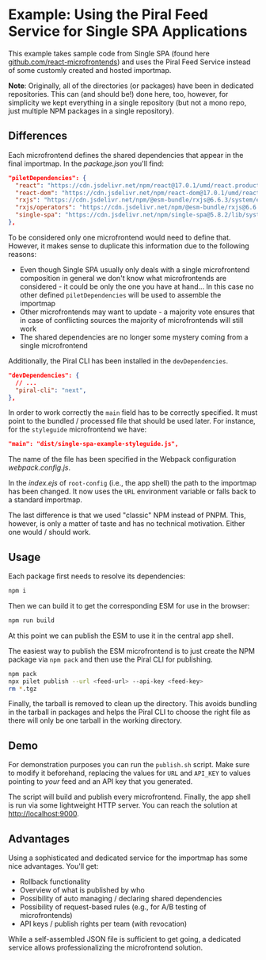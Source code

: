 # Example: Using the Piral Feed Service for Single SPA Applications

This example takes sample code from Single SPA (found here [github.com/react-microfrontends](https://github.com/react-microfrontends)) and uses the Piral Feed Service instead of some customly created and hosted importmap.

**Note**: Originally, all of the directories (or packages) have been in dedicated repositories. This can (and should be!) done here, too, however, for simplicity we kept everything in a single repository (but not a mono repo, just multiple NPM packages in a single repository).

## Differences

Each microfrontend defines the shared dependencies that appear in the final importmap. In the *package.json* you'll find:

```json
"piletDependencies": {
  "react": "https://cdn.jsdelivr.net/npm/react@17.0.1/umd/react.production.min.js",
  "react-dom": "https://cdn.jsdelivr.net/npm/react-dom@17.0.1/umd/react-dom.production.min.js",
  "rxjs": "https://cdn.jsdelivr.net/npm/@esm-bundle/rxjs@6.6.3/system/es2015/rxjs.min.js",
  "rxjs/operators": "https://cdn.jsdelivr.net/npm/@esm-bundle/rxjs@6.6.3/system/es2015/rxjs-operators.min.js",
  "single-spa": "https://cdn.jsdelivr.net/npm/single-spa@5.8.2/lib/system/single-spa.min.js"
},
```

To be considered only one microfrontend would need to define that. However, it makes sense to duplicate this information due to the following reasons:

- Even though Single SPA usually only deals with a single microfrontend composition in general we don't know what microfrontends are considered - it could be only the one you have at hand... In this case no other defined `piletDependencies` will be used to assemble the importmap
- Other microfrontends may want to update - a majority vote ensures that in case of conflicting sources the majority of microfrontends will still work
- The shared dependencies are no longer some mystery coming from a single microfrontend

Additionally, the Piral CLI has been installed in the `devDependencies`.

```json
"devDependencies": {
  // ...
  "piral-cli": "next",
},
```

In order to work correctly the `main` field has to be correctly specified. It must point to the bundled / processed file that should be used later. For instance, for the `styleguide` microfrontend we have:

```json
"main": "dist/single-spa-example-styleguide.js",
```

The name of the file has been specified in the Webpack configuration *webpack.config.js*.

In the *index.ejs* of `root-config` (i.e., the app shell) the path to the importmap has been changed. It now uses the `URL` environment variable or falls back to a standard importmap.

The last difference is that we used "classic" NPM instead of PNPM. This, however, is only a matter of taste and has no technical motivation. Either one would / should work.

## Usage

Each package first needs to resolve its dependencies:

```sh
npm i
```

Then we can build it to get the corresponding ESM for use in the browser:

```sh
npm run build
```

At this point we can publish the ESM to use it in the central app shell.

The easiest way to publish the ESM microfrontend is to just create the NPM package via `npm pack` and then use the Piral CLI for publishing.

```sh
npm pack
npx pilet publish --url <feed-url> --api-key <feed-key>
rm *.tgz
```

Finally, the tarball is removed to clean up the directory. This avoids bundling in the tarball in packages and helps the Piral CLI to choose the right file as there will only be one tarball in the working directory.

## Demo

For demonstration purposes you can run the `publish.sh` script. Make sure to modify it beforehand, replacing the values for `URL` and `API_KEY` to values pointing to *your* feed and an API key that you generated.

The script will build and publish every microfrontend. Finally, the app shell is run via some lightweight HTTP server. You can reach the solution at [http://localhost:9000](localhost:9000).

## Advantages

Using a sophisticated and dedicated service for the importmap has some nice advantages. You'll get:

- Rollback functionality
- Overview of what is published by who
- Possibility of auto managing / declaring shared dependencies
- Possibility of request-based rules (e.g., for A/B testing of microfrontends)
- API keys / publish rights per team (with revocation)

While a self-assembled JSON file is sufficient to get going, a dedicated service allows professionalizing the microfrontend solution.

